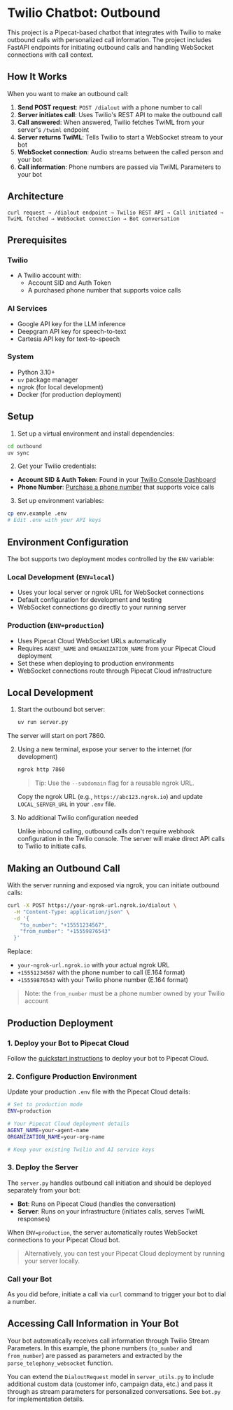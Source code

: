 # Twilio Chatbot: Outbound

This project is a Pipecat-based chatbot that integrates with Twilio to make outbound calls with personalized call information. The project includes FastAPI endpoints for initiating outbound calls and handling WebSocket connections with call context.

## How It Works

When you want to make an outbound call:

1. **Send POST request**: `POST /dialout` with a phone number to call
2. **Server initiates call**: Uses Twilio's REST API to make the outbound call
3. **Call answered**: When answered, Twilio fetches TwiML from your server's `/twiml` endpoint
4. **Server returns TwiML**: Tells Twilio to start a WebSocket stream to your bot
5. **WebSocket connection**: Audio streams between the called person and your bot
6. **Call information**: Phone numbers are passed via TwiML Parameters to your bot

## Architecture

```
curl request → /dialout endpoint → Twilio REST API → Call initiated →
TwiML fetched → WebSocket connection → Bot conversation
```

## Prerequisites

### Twilio

- A Twilio account with:
  - Account SID and Auth Token
  - A purchased phone number that supports voice calls

### AI Services

- Google API key for the LLM inference
- Deepgram API key for speech-to-text
- Cartesia API key for text-to-speech

### System

- Python 3.10+
- `uv` package manager
- ngrok (for local development)
- Docker (for production deployment)

## Setup

1. Set up a virtual environment and install dependencies:

```bash
cd outbound
uv sync
```

2. Get your Twilio credentials:

- **Account SID & Auth Token**: Found in your [Twilio Console Dashboard](https://console.twilio.com/)
- **Phone Number**: [Purchase a phone number](https://console.twilio.com/us1/develop/phone-numbers/manage/search) that supports voice calls

3. Set up environment variables:

```bash
cp env.example .env
# Edit .env with your API keys
```

## Environment Configuration

The bot supports two deployment modes controlled by the `ENV` variable:

### Local Development (`ENV=local`)

- Uses your local server or ngrok URL for WebSocket connections
- Default configuration for development and testing
- WebSocket connections go directly to your running server

### Production (`ENV=production`)

- Uses Pipecat Cloud WebSocket URLs automatically
- Requires `AGENT_NAME` and `ORGANIZATION_NAME` from your Pipecat Cloud deployment
- Set these when deploying to production environments
- WebSocket connections route through Pipecat Cloud infrastructure

## Local Development

1. Start the outbound bot server:

   ```bash
   uv run server.py
   ```

The server will start on port 7860.

2. Using a new terminal, expose your server to the internet (for development)

   ```bash
   ngrok http 7860
   ```

   > Tip: Use the `--subdomain` flag for a reusable ngrok URL.

   Copy the ngrok URL (e.g., `https://abc123.ngrok.io`) and update `LOCAL_SERVER_URL` in your `.env` file.

3. No additional Twilio configuration needed

   Unlike inbound calling, outbound calls don't require webhook configuration in the Twilio console. The server will make direct API calls to Twilio to initiate calls.

## Making an Outbound Call

With the server running and exposed via ngrok, you can initiate outbound calls:

```bash
curl -X POST https://your-ngrok-url.ngrok.io/dialout \
  -H "Content-Type: application/json" \
  -d '{
    "to_number": "+15551234567",
    "from_number": "+15559876543"
  }'
```

Replace:

- `your-ngrok-url.ngrok.io` with your actual ngrok URL
- `+15551234567` with the phone number to call (E.164 format)
- `+15559876543` with your Twilio phone number (E.164 format)

> Note: the `from_number` must be a phone number owned by your Twilio account

## Production Deployment

### 1. Deploy your Bot to Pipecat Cloud

Follow the [quickstart instructions](https://docs.pipecat.ai/getting-started/quickstart#step-2%3A-deploy-to-production) to deploy your bot to Pipecat Cloud.

### 2. Configure Production Environment

Update your production `.env` file with the Pipecat Cloud details:

```bash
# Set to production mode
ENV=production

# Your Pipecat Cloud deployment details
AGENT_NAME=your-agent-name
ORGANIZATION_NAME=your-org-name

# Keep your existing Twilio and AI service keys
```

### 3. Deploy the Server

The `server.py` handles outbound call initiation and should be deployed separately from your bot:

- **Bot**: Runs on Pipecat Cloud (handles the conversation)
- **Server**: Runs on your infrastructure (initiates calls, serves TwiML responses)

When `ENV=production`, the server automatically routes WebSocket connections to your Pipecat Cloud bot.

> Alternatively, you can test your Pipecat Cloud deployment by running your server locally.

### Call your Bot

As you did before, initiate a call via `curl` command to trigger your bot to dial a number.

## Accessing Call Information in Your Bot

Your bot automatically receives call information through Twilio Stream Parameters. In this example, the phone numbers (`to_number` and `from_number`) are passed as parameters and extracted by the `parse_telephony_websocket` function.

You can extend the `DialoutRequest` model in `server_utils.py` to include additional custom data (customer info, campaign data, etc.) and pass it through as stream parameters for personalized conversations. See `bot.py` for implementation details.
